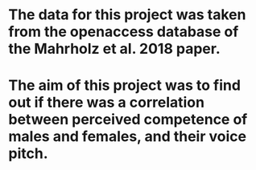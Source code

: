 # The data for this project was taken from the openaccess database of the Mahrholz et al. 2018 paper.
# The aim of this project was to find out if there was a correlation between perceived competence of males and females, and their voice pitch.
